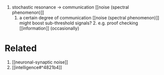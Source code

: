 1. stochastic resonance → communication [[noise (spectral phenomenon)]]
	1. a certain degree of communication [[noise (spectral phenomenon)]] might boost sub-threshold signals?
		2. e.g. proof checking [[information]] (occasionally)

# Related
1. [[neuronal-synaptic noise]]
2. [[intelligence#^4821b4]]
